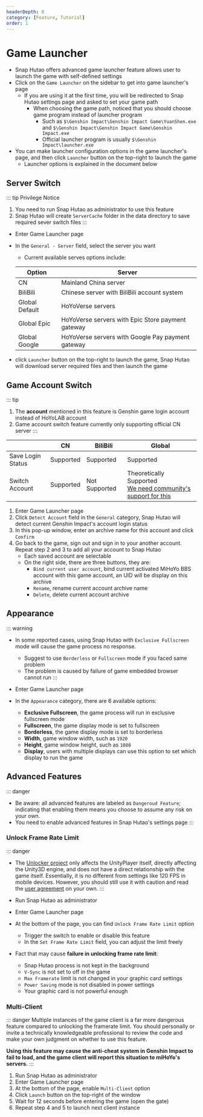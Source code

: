 ```yaml
---
headerDepth: 0
category: [Feature, Tutorial]
order: 1
---
```


# Game Launcher

- Snap Hutao offers advanced game launcher feature allows user to launch the game with self-defined settings
- Click on the `Game Launcher` on the sidebar to get into game launcher's page
  - If you are using it at the first time, you will be redirected to Snap Hutao settings page and asked to set your game path
    - When choosing the game path, noticed that you should choose game program instead of launcher program
      - Such as `$\Genshin Impact\Genshin Impact Game\YuanShen.exe` and `$\Genshin Impact\Genshin Impact Game\Genshin Impact.exe`
      - Official launcher program is usually `$\Genshin Impact\launcher.exe`
- You can make launcher configuration options in the game launcher's page, and then click `Launcher` button on the top-right to launch the game
  - Launcher options is explained in the document below

## Server Switch
::: tip Privilege Notice
1. You need to run Snap Hutao as administrator to use this feature
2. Snap Hutao will create `ServerCache` folder in the data directory to save required sever switch files
:::

- Enter Game Launcher page
- In the `General - Server` field, select the server you want
    - Current available serves options include:
  
    | Option         | Server                                            |
    |----------------|---------------------------------------------------|
    | CN             | Mainland China server                             |
    | BiliBili       | Chinese server with BiliBili account system       |
    | Global Default | HoYoVerse servers                                 |
    | Global Epic    | HoYoVerse servers with Epic Store payment gateway |
    | Global Google  | HoYoVerse servers with Google Pay payment gateway |

- click `Launcher` button on the top-right to launch the game, Snap Hutao will download server required files and then launch the game


## Game Account Switch
::: tip
1. The **account** mentioned in this feature is Genshin game login account instead of HoYoLAB account
2. Game account switch feature currently only supporting official CN server
:::

|                   | CN        | BiliBili      | Global                                                                                                                   |
|-------------------|-----------|---------------|--------------------------------------------------------------------------------------------------------------------------|
| Save Login Status | Supported | Supported     | Supported                                                                                                                |
| Switch Account    | Supported | Not Supported | Theoretically Supported <br/>[We need community's support for this](https://github.com/DGP-Studio/Snap.Hutao/issues/638) |

1. Enter Game Launcher page
2. Click `Detect Account` field in the `General` category, Snap Hutao will detect current Genshin Impact's account login status
3. In this pop-up window, enter an archive name for this account and click `Confirm`
4. Go back to the game, sign out and sign in to your another account. Repeat step 2 and 3 to add all your account to Snap Hutao
   - Each saved account are selectable 
   - On the right side, there are three buttons, they are:
     - `Bind current user account`, bind current activated MiHoYo BBS account with this game account, an UID will be display on this archive
     - `Rename`, rename current account archive name
     - `Delete`, delete current account archive

## Appearance

::: warning
- In some reported cases, using Snap Hutao with `Exclusive Fullscreen` mode will cause the game process no response.
  - Suggest to use `Borderless` or `Fullscreen` mode if you faced same problem
  - The problem is caused by failure of game embedded browser cannot run
:::

- Enter Game Launcher page
- In the `Appearance` category, there are 6 available options:
    - **Exclusive Fullscreen**, the game process will run in exclusive fullscreen mode
    - **Fullscreen**, the game display mode is set to fullscreen
    - **Borderless**, the game display mode is set to borderless
    - **Width**, game window width, such as `1920`
    - **Height**, game window height, such as `1080`
    - **Display**, users with multiple displays can use this option to set which display to run the game

## Advanced Features
::: danger
- Be aware: all advanced features are labeled as `Dangeroud Feature`; indicating that enabling them means you choose 
to assume any risk on your own.
- You need to enable advanced features in Snap Hutao's settings page
:::
### Unlock Frame Rate Limit
::: danger
- The [Unlocker project](https://github.com/DGP-Studio/Unlocker) only affects the UnityPlayer itself, directly affecting
  the Unity3D engine, and does not have a direct relationship with the game itself. Essentially, it is no different from
  settings like 120 FPS in mobile devices. However, you should still use it with caution and read the [user agreement](../statements/tos.md)
  on your own.
:::

- Run Snap Hutao as administrator
- Enter Game Launcher page
- At the bottom of the page, you can find `Unlock Frame Rate Limit` option
  - Trigger the switch to enable or disable this feature
  - In the `Set Frame Rate Limit` field, you can adjust the limit freely

- Fact that may cause **failure in unlocking frame rate limit**: 
  - Snap Hutao process is not kept in the background
  - `V-Sync` is not set to off in the game
  - `Max Framerate` limit is not changed in your graphic card settings
  - `Power Saving` mode is not disabled in power settings
  - Your graphic card is not powerful enough

### Multi-Client
::: danger
Multiple instances of the game client is a far more dangerous feature compared to unlocking the framerate limit. 
You should personally or invite a technically knowledgeable professional to review the code and make your own judgment 
on whether to use this feature.

**Using this feature may cause the anti-cheat system in Genshin Impact to fail to load, and the game client will report 
this situation to miHoYo's servers.**
:::

1. Run Snap Hutao as administrator
2. Enter Game Launcher page
3. At the bottom of the page, enable `Multi-Client` option
4. Click `Launch` button on the top-right of the window
5. Wait for 12 seconds before entering the game (open the gate)
6. Repeat step 4 and 5 to launch next client instance
